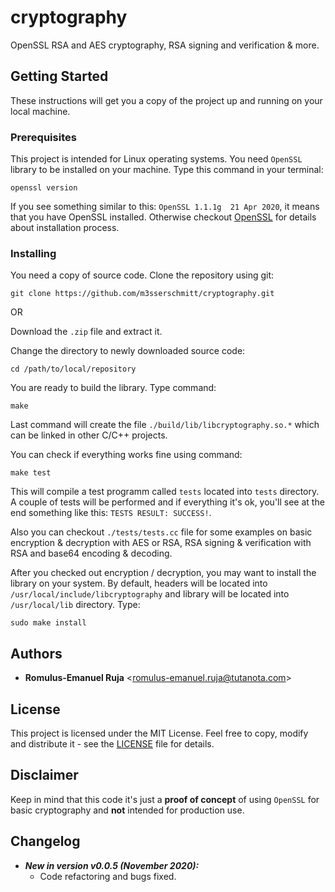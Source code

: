 # cryptography

OpenSSL RSA and AES cryptography, RSA signing and verification & more.

## Getting Started

These instructions will get you a copy of the project up and running on your local machine.

### Prerequisites

This project is intended for Linux operating systems.
You need `OpenSSL` library to be installed on your machine. Type this command in your terminal:

`openssl version`

If you see something similar to this: `OpenSSL 1.1.1g  21 Apr 2020`, it means that you have OpenSSL installed. Otherwise checkout [OpenSSL](https://www.openssl.org/) for details about installation process.

### Installing

You need a copy of source code. Clone the repository using git:

`git clone https://github.com/m3sserschmitt/cryptography.git` 

OR

Download the `.zip` file and extract it.

Change the directory to newly downloaded source code:

`cd /path/to/local/repository`

You are ready to build the library. Type command:

`make`

Last command will create the file `./build/lib/libcryptography.so.*` which can be linked in other C/C++ projects.

You can check if everything works fine using command:

`make test`

This will compile a test programm called `tests` located into `tests` directory. A couple of tests will be performed and if everything it's ok, you'll see at the end something like this: `TESTS RESULT: SUCCESS!`.

Also you can checkout `./tests/tests.cc` file for some examples on basic encryption & decryption with AES or RSA, RSA signing & verification with RSA and base64 encoding & decoding.

After you checked out encryption / decryption, you may want to install the library on your system. By default, headers will be located into `/usr/local/include/libcryptography` and library will be located into `/usr/local/lib` directory. Type:

`
sudo make install
`

## Authors

* **Romulus-Emanuel Ruja** <<romulus-emanuel.ruja@tutanota.com>>

## License

This project is licensed under the MIT License. Feel free to copy, modify and distribute it - see the [LICENSE](LICENSE) file for details.

## Disclaimer

Keep in mind that this code it's just a **proof of concept** of using `OpenSSL` for basic cryptography and **not** intended for production use.

## Changelog

* **_New in version v0.0.5 (November 2020):_**
    * Code refactoring and bugs fixed.